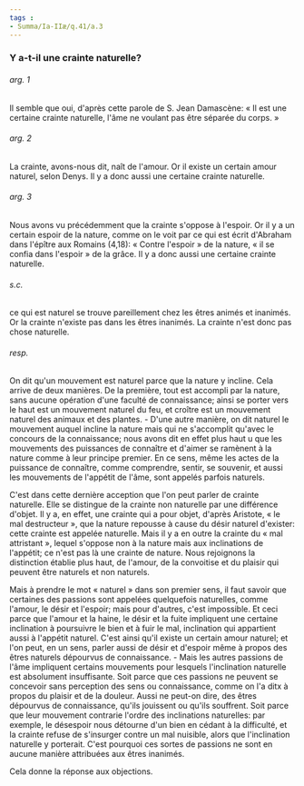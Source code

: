 ```yaml
---
tags : 
- Summa/Ia-IIæ/q.41/a.3
---
```


### Y a-t-il une crainte naturelle?

###### arg. 1
Il semble que oui, d'après cette parole de S. Jean Damascène: « Il est une certaine crainte naturelle, l'âme ne voulant pas être séparée du corps. » 

###### arg. 2
La crainte, avons-nous dit, naît de l'amour. Or il existe un certain amour naturel, selon Denys. Il y a donc aussi une certaine crainte naturelle. 

###### arg. 3
Nous avons vu précédemment que la crainte s'oppose à l'espoir. Or il y a un certain espoir de la nature, comme on le voit par ce qui est écrit d'Abraham dans l'épître aux Romains (4,18): « Contre l'espoir » de la nature, « il se confia dans l'espoir » de la grâce. Il y a donc aussi une certaine crainte naturelle. 

###### s.c.
ce qui est naturel se trouve pareillement chez les êtres animés et inanimés. Or la crainte n'existe pas dans les êtres inanimés. La crainte n'est donc pas chose naturelle. 

###### resp.
On dit qu'un mouvement est naturel parce que la nature y incline. Cela arrive de deux manières. De la première, tout est accompli par la nature, sans aucune opération d'une faculté de connaissance; ainsi se porter vers le haut est un mouvement naturel du feu, et croître est un mouvement naturel des animaux et des plantes. - D'une autre manière, on dit naturel le mouvement auquel incline la nature mais qui ne s'accomplit qu'avec le concours de la connaissance; nous avons dit en effet plus haut u que les mouvements des puissances de connaître et d'aimer se ramènent à la nature comme à leur principe premier. En ce sens, même les actes de la puissance de connaître, comme comprendre, sentir, se souvenir, et aussi les mouvements de l'appétit de l'âme, sont appelés parfois naturels. 

C'est dans cette dernière acception que l'on peut parler de crainte naturelle. Elle se distingue de la crainte non naturelle par une différence d'objet. Il y a, en effet, une crainte qui a pour objet, d'après Aristote, « le mal destructeur », que la nature repousse à cause du désir naturel d'exister: cette crainte est appelée naturelle. Mais il y a en outre la crainte du « mal attristant », lequel s'oppose non à la nature mais aux inclinations de l'appétit; ce n'est pas là une crainte de nature. Nous rejoignons la distinction établie plus haut, de l'amour, de la convoitise et du plaisir qui peuvent être naturels et non naturels. 

Mais à prendre le mot « naturel » dans son premier sens, il faut savoir que certaines des passions sont appelées quelquefois naturelles, comme l'amour, le désir et l'espoir; mais pour d'autres, c'est impossible. Et ceci parce que l'amour et la haine, le désir et la fuite impliquent une certaine inclination à poursuivre le bien et à fuir le mal, inclination qui appartient aussi à l'appétit naturel. C'est ainsi qu'il existe un certain amour naturel; et l'on peut, en un sens, parler aussi de désir et d'espoir même à propos des êtres naturels dépourvus de connaissance. - Mais les autres passions de l'âme impliquent certains mouvements pour lesquels l'inclination naturelle est absolument insuffisante. Soit parce que ces passions ne peuvent se concevoir sans perception des sens ou connaissance, comme on l'a ditx à propos du plaisir et de la douleur. Aussi ne peut-on dire, des êtres dépourvus de connaissance, qu'ils jouissent ou qu'ils souffrent. Soit parce que leur mouvement contrarie l'ordre des inclinations naturelles: par exemple, le désespoir nous détourne d'un bien en cédant à la difficulté, et la crainte refuse de s'insurger contre un mal nuisible, alors que l'inclination naturelle y porterait. C'est pourquoi ces sortes de passions ne sont en aucune manière attribuées aux êtres inanimés. 

Cela donne la réponse aux objections. 

